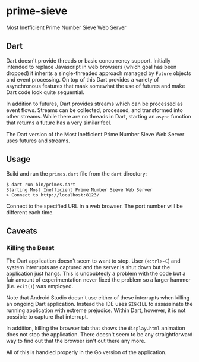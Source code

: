 # prime-sieve

Most Inefficient Prime Number Sieve Web Server

## Dart

Dart doesn't provide threads or basic concurrency support.
Initially intended to replace Javascript in web browsers (which goal has been dropped)
it inherits a single-threaded approach managed by `Future` objects and event processing.
On top of this Dart provides a variety of asynchronous features that mask somewhat
the use of futures and make Dart code look quite sequential.

In addition to futures, Dart provides streams which can be processed as event flows.
Streams can be collected, processed, and transformed into other streams.
While there are no threads in Dart, starting an `async` function that returns a future
has a very similar feel.

The Dart version of the Most Inefficient Prime Number Sieve Web Server uses futures and streams.

## Usage

Build and run the `primes.dart` file from the `dart` directory:
```shell
$ dart run bin/primes.dart
Starting Most Inefficient Prime Number Sieve Web Server
> Connect to http://localhost:8123/
```
Connect to the specified URL in a web browser.
The port number will be different each time.

## Caveats

### Killing the Beast

The Dart application doesn't seem to want to stop.
User (`<ctrl>-C`) and system interrupts are captured and the server is shut down but the application just hangs.
This is undoubtedly a problem with the code but a fair amount of experimentation never fixed the problem
so a larger hammer (i.e. `exit()`) was employed.

Note that Android Studio doesn't use either of these interrupts when killing an ongoing Dart application.
Instead the IDE uses `SIGKILL` to assassinate the running application with extreme prejudice.
Within Dart, however, it is not possible to capture that interrupt.

In addition, killing the browser tab that shows the `display.html` animation does not stop the application.
There doesn't seem to be any straightforward way to find out that the browser isn't out there any more.

All of this is handled properly in the Go version of the application.
